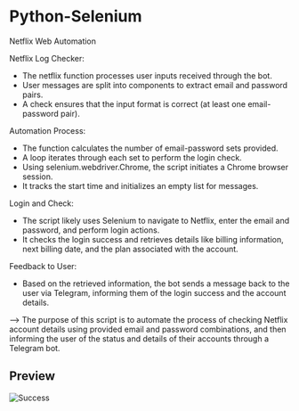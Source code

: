 # Python-Selenium
Netflix Web Automation

Netflix Log Checker:

* The netflix function processes user inputs received through the bot.
* User messages are split into components to extract email and password pairs.
* A check ensures that the input format is correct (at least one email-password pair).

Automation Process:

* The function calculates the number of email-password sets provided.
* A loop iterates through each set to perform the login check.
* Using selenium.webdriver.Chrome, the script initiates a Chrome browser session.
* It tracks the start time and initializes an empty list for messages.

Login and Check:

* The script likely uses Selenium to navigate to Netflix, enter the email and password, and perform login actions.
* It checks the login success and retrieves details like billing information, next billing date, and the plan associated with the account.

Feedback to User:

* Based on the retrieved information, the bot sends a message back to the user via Telegram, informing them of the login success and the account details.

--> The purpose of this script is to automate the process of checking Netflix account details using provided email and password combinations, and then informing the user of the status and details of their accounts through a Telegram bot.
## Preview
![Success](https://github.com/DiwakarG-12/Python-Selenium/blob/main/Success.gif)
